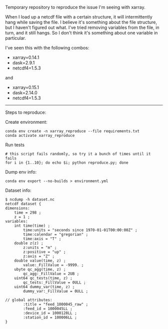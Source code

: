 Temporary repository to reproduce the issue I'm seeing with xarray.

When I load up a netcdf file with a certain structure, it will intermittently hang while saving the file. I believe it's something about the file structure, but I haven't figured out what. I've tried removing variables from the file, in turn, and it still hangs. So I don't think it's something about one variable in particular.

I've seen this with the following combos:

* xarray=0.14.1
* dask=2.9.1
* netcdf4=1.5.3

and 

* xarray=0.15.1
* dask=2.14.0
* netcdf4=1.5.3


---


Steps to reproduce:

Create environment:

```
conda env create -n xarray_reproduce --file requirements.txt 
conda activate xarray_reproduce
```

Run tests
```
# this script fails randomly, so try it a bunch of times until it fails
for i in {1..10}; do echo $i; python reproduce.py; done
```

Dump env info:
```
conda env export --no-builds > environment.yml
```

Dataset info:
```
$ ncdump -h dataset.nc
netcdf dataset {
dimensions:
	time = 298 ;
	z = 1 ;
variables:
	int time(time) ;
		time:units = "seconds since 1970-01-01T00:00:00Z" ;
		time:calendar = "gregorian" ;
		time:axis = "T" ;
	double z(z) ;
		z:units = "m" ;
		z:positive = "up" ;
		z:axis = "Z" ;
	double value(time, z) ;
		value:_FillValue = -9999. ;
	ubyte qc_agg(time, z) ;
		qc_agg:_FillValue = 2UB ;
	uint64 qc_tests(time, z) ;
		qc_tests:_FillValue = 0ULL ;
	uint64 dummy_var(time, z) ;
		dummy_var:_FillValue = 0ULL ;

// global attributes:
		:title = "feed_1000045_raw" ;
		:feed_id = 1000045LL ;
		:device_id = 1000128LL ;
		:station_id = 100006LL ;
}
```

